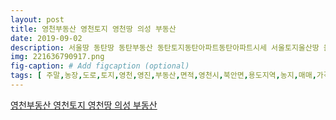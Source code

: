 ```yaml
---
layout: post
title: 영천부동산 영천토지 영천땅 의성 부동산 
date: 2019-09-02
description: 서울땅 동탄땅 동탄부동산 동탄토지동탄아파트동탄아파트시세 서울토지울산땅 울산부동산 울산토지건천땅구미부동산구미토지 대구부동산 대구토지 대구땅 대구상가 대구주택 대구 빌딩지 
img: 221636790917.png
fig-caption: # Add figcaption (optional)
tags: [ 주말,농장,도로,토지,영천,영진,부동산,면적,영천시,북안면,용도지역,농지,매매,가격,면적,추천,용도,주말,농장,이차,효능,심장성,부종,신장,부종,중년,여성,부진,아침,오후,부기,증상,효과,구토,두통,이차,더위,일사병,알코올,중독,오이,생즙,회복,오이,오줌소태,비뇨기,질병,효과,영진,부동산,영천시,도동,번지,금호,단독주택,산촌,금호,단독주택,산촌,경산,경산,부동산,대구,부동산,대구,토지,대구,빌딩,동구,부동산,동구,부동산,동구,부동산,동구,부동산 ]
---
```

[영천부동산 영천토지 영천땅 의성 부동산 ](https://blog.naver.com/qwert4445?Redirect=Log&logNo=221636790917)